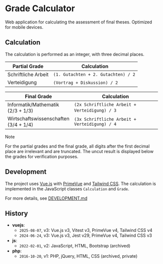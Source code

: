 # Grade Calculator

Web application for calculating the assessment of final theses.
Optimized for mobile devices.

<!-- TODO: Add an screenshot. -->

## Calculation

The calculation is performed as an integer, with three decimal places.

| Partial Grade       |  Calculation                        |
| ------------------- | ----------------------------------- |
| Schriftliche Arbeit | `(1. Gutachten + 2. Gutachten) / 2` |
| Verteidigung        | `(Vortrag + Diskussion) / 2`        |

| Final Grade                                |  Calculation                                   |
| ------------------------------------------ | ---------------------------------------------- |
| Informatik/Mathematik<br />(2/3 + 1/3)     | `(2x Schriftliche Arbeit + Verteidigung) / 3`  |
| Wirtschaftswissenschaften<br />(3/4 + 1/4) | `(3x Schriftliche Arbeit + Verteidigung) / 4`  |

> [!NOTE]
> For the partial grades and the final grade, all digits after the first
> decimal place are irrelevant and are truncated. The uncut result is displayed
> below the grades for verification purposes.

## Development

The project uses [Vue.js] with [PrimeVue] and [Tailwind CSS].
The calculation is implemented in the JavaScript classes `Calculation` and
`Grade`.

[Vue.js]: https://vuejs.org/
[PrimeVue]: https://primevue.org/
[Tailwind CSS]: https://tailwindcss.com/

For more details, see [DEVELOPMENT.md](./DEVELOPMENT.md)

## History

- **vuejs**:
  - `2025-08-07`, v3: Vue.js v3, Vitest v3, PrimeVue v4, Tailwind CSS v4
  - `2024-06-24`, v3: Vue.js v3, Jest v29, PrimeVue v4, Tailwind CSS v3
- **js**:
  - `2022-02-01`, v2: JavaScript, HTML, Bootstrap (archived)
- **php**:
  - `2016-10-20`, v1: PHP, jQuery, HTML, CSS (archived, private)
